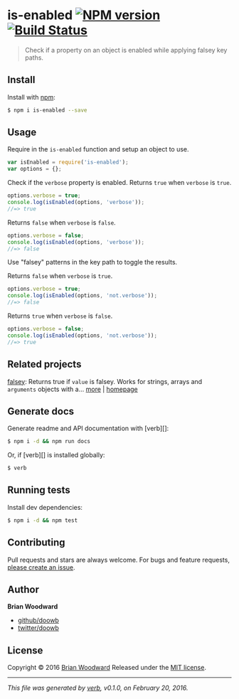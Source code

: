 # is-enabled [![NPM version](https://img.shields.io/npm/v/is-enabled.svg)](https://www.npmjs.com/package/is-enabled) [![Build Status](https://img.shields.io/travis/https://github.com/doowb/is-enabled.svg)](https://travis-ci.org/https://github.com/doowb/is-enabled)

> Check if a property on an object is enabled while applying falsey key paths.

## Install

Install with [npm](https://www.npmjs.com/):

```sh
$ npm i is-enabled --save
```

## Usage

Require in the `is-enabled` function and setup an object to use.

```js
var isEnabled = require('is-enabled');
var options = {};
```

Check if the `verbose` property is enabled.
Returns `true` when `verbose` is `true`.

```js
options.verbose = true;
console.log(isEnabled(options, 'verbose'));
//=> true
```

Returns `false` when `verbose` is `false`.

```js
options.verbose = false;
console.log(isEnabled(options, 'verbose'));
//=> false
```

Use "falsey" patterns in the key path to toggle the results.

Returns `false` when `verbose` is `true`.

```js
options.verbose = true;
console.log(isEnabled(options, 'not.verbose'));
//=> false
```

Returns `true` when `verbose` is `false`.

```js
options.verbose = false;
console.log(isEnabled(options, 'not.verbose'));
//=> true
```

## Related projects

[falsey](https://www.npmjs.com/package/falsey): Returns true if `value` is falsey. Works for strings, arrays and `arguments` objects with a… [more](https://www.npmjs.com/package/falsey) | [homepage](https://github.com/jonschlinkert/falsey)

## Generate docs

Generate readme and API documentation with [verb][]:

```sh
$ npm i -d && npm run docs
```

Or, if [verb][] is installed globally:

```sh
$ verb
```

## Running tests

Install dev dependencies:

```sh
$ npm i -d && npm test
```

## Contributing

Pull requests and stars are always welcome. For bugs and feature requests, [please create an issue](https://github.com/doowb/is-enabled/issues/new).

## Author

**Brian Woodward**

* [github/doowb](https://github.com/doowb)
* [twitter/doowb](http://twitter.com/doowb)

## License

Copyright © 2016 [Brian Woodward](https://github.com/doowb)
Released under the [MIT license](https://github.com/https://github.com/doowb/is-enabled/blob/master/LICENSE).

***

_This file was generated by [verb](https://github.com/verbose/verb), v0.1.0, on February 20, 2016._